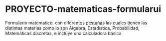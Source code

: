# PROYECTO-matematicas-formularui
Formulario matematico, con diferentes pestañas las cuales tienen las distintas materias como lo son Algebra, Estadística, Probabilidad, Matemáticas discretas, e incluye una calculadora básica
